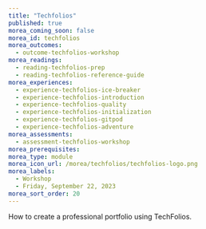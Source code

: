 ```yaml
---
title: "Techfolios"
published: true
morea_coming_soon: false
morea_id: techfolios
morea_outcomes:
  - outcome-techfolios-workshop
morea_readings:
  - reading-techfolios-prep
  - reading-techfolios-reference-guide
morea_experiences:
  - experience-techfolios-ice-breaker
  - experience-techfolios-introduction
  - experience-techfolios-quality
  - experience-techfolios-initialization
  - experience-techfolios-gitpod
  - experience-techfolios-adventure
morea_assessments:
  - assessment-techfolios-workshop
morea_prerequisites:
morea_type: module
morea_icon_url: /morea/techfolios/techfolios-logo.png
morea_labels:
  - Workshop
  - Friday, September 22, 2023
morea_sort_order: 20
---
```


How to create a professional portfolio using TechFolios.
